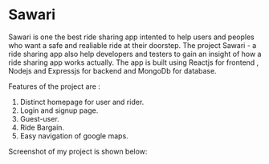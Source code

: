 # Sawari
Sawari is one the best ride sharing app intented to help users and peoples who want a safe and realiable ride at their doorstep.
The project Sawari - a ride sharing app also help developers and testers to gain an insight of how a ride sharing app works actually.
The app is built using Reactjs for frontend , Nodejs and Expressjs for backend and MongoDb for database.

Features of the project are : 
1) Distinct homepage for user and rider.
2) Login and signup page.
3) Guest-user.
4) Ride Bargain.
5) Easy navigation of google maps.

Screenshot of my project is shown below:

